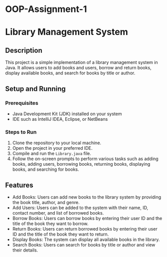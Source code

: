 # OOP-Assignment-1
# Library Management System

## Description
This project is a simple implementation of a library management system in Java. It allows users to add books and users, borrow and return books, display available books, and search for books by title or author.

## Setup and Running
### Prerequisites
- Java Development Kit (JDK) installed on your system
- IDE such as IntelliJ IDEA, Eclipse, or NetBeans

### Steps to Run
1. Clone the repository to your local machine.
2. Open the project in your preferred IDE.
3. Compile and run the `Library.java` file.
4. Follow the on-screen prompts to perform various tasks such as adding books, adding users, borrowing books, returning books, displaying books, and searching for books.

## Features
- Add Books: Users can add new books to the library system by providing the book title, author, and genre.
- Add Users: Users can be added to the system with their name, ID, contact number, and list of borrowed books.
- Borrow Books: Users can borrow books by entering their user ID and the title of the book they want to borrow.
- Return Books: Users can return borrowed books by entering their user ID and the title of the book they want to return.
- Display Books: The system can display all available books in the library.
- Search Books: Users can search for books by title or author and view their details.

